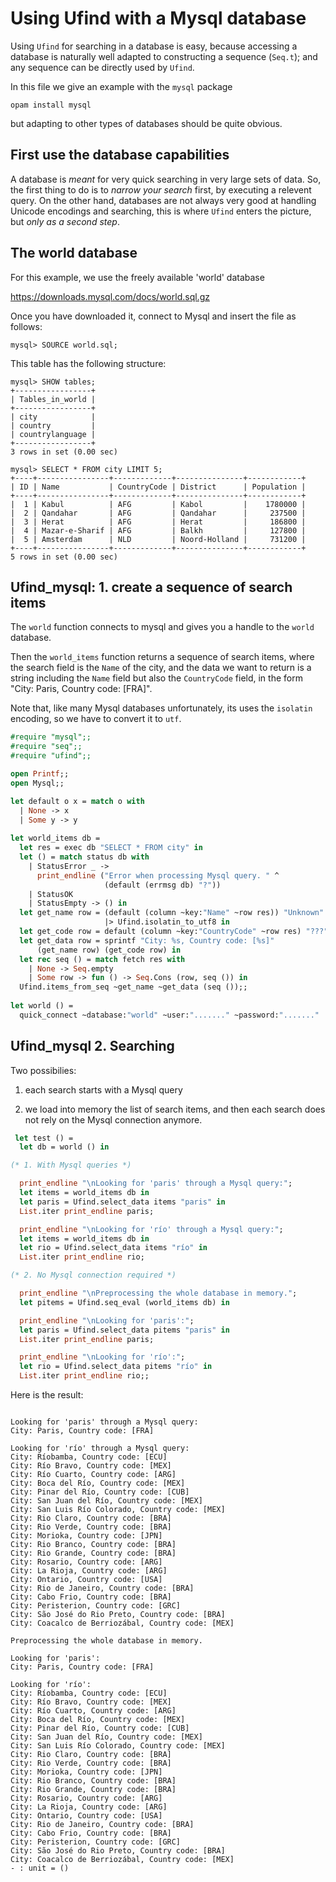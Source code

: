 # Using Ufind with a Mysql database

Using `Ufind` for searching in a database is easy, because accessing a
database is naturally well adapted to constructing a sequence
(`Seq.t`); and any sequence can be directly used by `Ufind`.

In this file we give an example with the `mysql` package

```
opam install mysql
```

but adapting to other types of databases should be quite obvious.

## First use the database capabilities

A database is _meant_ for very quick searching in very large sets of
data.  So, the first thing to do is to _narrow your search_ first, by
executing a relevent query. On the other hand, databases are not
always very good at handling Unicode encodings and searching, this is
where `Ufind` enters the picture, but _only as a second step_.

## The world database

For this example, we use the freely available 'world' database

https://downloads.mysql.com/docs/world.sql.gz

Once you have downloaded it, connect to Mysql and insert the file as follows:

```
mysql> SOURCE world.sql;
```

This table has the following structure:

```
mysql> SHOW tables;
+-----------------+
| Tables_in_world |
+-----------------+
| city            |
| country         |
| countrylanguage |
+-----------------+
3 rows in set (0.00 sec)

mysql> SELECT * FROM city LIMIT 5;
+----+----------------+-------------+---------------+------------+
| ID | Name           | CountryCode | District      | Population |
+----+----------------+-------------+---------------+------------+
|  1 | Kabul          | AFG         | Kabol         |    1780000 |
|  2 | Qandahar       | AFG         | Qandahar      |     237500 |
|  3 | Herat          | AFG         | Herat         |     186800 |
|  4 | Mazar-e-Sharif | AFG         | Balkh         |     127800 |
|  5 | Amsterdam      | NLD         | Noord-Holland |     731200 |
+----+----------------+-------------+---------------+------------+
5 rows in set (0.00 sec)
```

## Ufind_mysql: 1. create a sequence of search items

The `world` function connects to mysql and gives you a handle to the
`world` database.

Then the `world_items` function returns a sequence of search items,
where the search field is the `Name` of the city, and the data we want
to return is a string including the `Name` field but also the
`CountryCode` field, in the form "City: Paris, Country code: [FRA]".

Note that, like many Mysql databases unfortunately, its uses the
`isolatin` encoding, so we have to convert it to `utf`.


```ocaml
#require "mysql";;
#require "seq";;
#require "ufind";;

open Printf;;
open Mysql;;

let default o x = match o with
  | None -> x
  | Some y -> y
    
let world_items db =
  let res = exec db "SELECT * FROM city" in
  let () = match status db with
    | StatusError _ ->
      print_endline ("Error when processing Mysql query. " ^
                     (default (errmsg db) "?"))
    | StatusOK
    | StatusEmpty -> () in
  let get_name row = (default (column ~key:"Name" ~row res)) "Unknown"
                     |> Ufind.isolatin_to_utf8 in
  let get_code row = default (column ~key:"CountryCode" ~row res) "???" in
  let get_data row = sprintf "City: %s, Country code: [%s]"
      (get_name row) (get_code row) in
  let rec seq () = match fetch res with
    | None -> Seq.empty
    | Some row -> fun () -> Seq.Cons (row, seq ()) in
  Ufind.items_from_seq ~get_name ~get_data (seq ());;
  
let world () =
  quick_connect ~database:"world" ~user:"......." ~password:"......."  ()
```

## Ufind_mysql 2. Searching

Two possibilies:

1. each search starts with a Mysql query

2. we load into memory the list of search items, and then each search
does not rely on the Mysql connection anymore.

```ocaml
 let test () =
  let db = world () in

(* 1. With Mysql queries *)

  print_endline "\nLooking for 'paris' through a Mysql query:";
  let items = world_items db in
  let paris = Ufind.select_data items "paris" in
  List.iter print_endline paris;

  print_endline "\nLooking for 'río' through a Mysql query:";
  let items = world_items db in
  let rio = Ufind.select_data items "río" in
  List.iter print_endline rio;

(* 2. No Mysql connection required *)

  print_endline "\nPreprocessing the whole database in memory.";
  let pitems = Ufind.seq_eval (world_items db) in

  print_endline "\nLooking for 'paris':";
  let paris = Ufind.select_data pitems "paris" in
  List.iter print_endline paris;

  print_endline "\nLooking for 'río':";
  let rio = Ufind.select_data pitems "río" in
  List.iter print_endline rio;;

```

Here is the result:

```

Looking for 'paris' through a Mysql query:
City: Paris, Country code: [FRA]

Looking for 'río' through a Mysql query:
City: Ríobamba, Country code: [ECU]
City: Río Bravo, Country code: [MEX]
City: Río Cuarto, Country code: [ARG]
City: Boca del Río, Country code: [MEX]
City: Pinar del Río, Country code: [CUB]
City: San Juan del Río, Country code: [MEX]
City: San Luis Río Colorado, Country code: [MEX]
City: Rio Claro, Country code: [BRA]
City: Rio Verde, Country code: [BRA]
City: Morioka, Country code: [JPN]
City: Rio Branco, Country code: [BRA]
City: Rio Grande, Country code: [BRA]
City: Rosario, Country code: [ARG]
City: La Rioja, Country code: [ARG]
City: Ontario, Country code: [USA]
City: Rio de Janeiro, Country code: [BRA]
City: Cabo Frio, Country code: [BRA]
City: Peristerion, Country code: [GRC]
City: São José do Rio Preto, Country code: [BRA]
City: Coacalco de Berriozábal, Country code: [MEX]

Preprocessing the whole database in memory.

Looking for 'paris':
City: Paris, Country code: [FRA]

Looking for 'río':
City: Ríobamba, Country code: [ECU]
City: Río Bravo, Country code: [MEX]
City: Río Cuarto, Country code: [ARG]
City: Boca del Río, Country code: [MEX]
City: Pinar del Río, Country code: [CUB]
City: San Juan del Río, Country code: [MEX]
City: San Luis Río Colorado, Country code: [MEX]
City: Rio Claro, Country code: [BRA]
City: Rio Verde, Country code: [BRA]
City: Morioka, Country code: [JPN]
City: Rio Branco, Country code: [BRA]
City: Rio Grande, Country code: [BRA]
City: Rosario, Country code: [ARG]
City: La Rioja, Country code: [ARG]
City: Ontario, Country code: [USA]
City: Rio de Janeiro, Country code: [BRA]
City: Cabo Frio, Country code: [BRA]
City: Peristerion, Country code: [GRC]
City: São José do Rio Preto, Country code: [BRA]
City: Coacalco de Berriozábal, Country code: [MEX]
- : unit = ()

```
